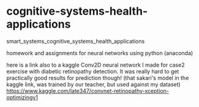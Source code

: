 # cognitive-systems-health-applications
smart_systems_cognitive_systems_health_applications

homework and assignments for neural networks
using python (anaconda)


here is a link also to a kaggle Conv2D neural network I made for case2 exercise with diabetic retinopathy detection.
It was really hard to get practically good results for prediction though! (that sakari's model in the kaggle link, was trained by our teacher, but used against my dataset)
https://www.kaggle.com/late347/convnet-retinopathy-xception-optimizingv1

